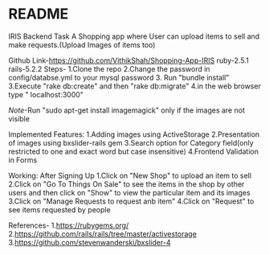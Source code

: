 # README

IRIS Backend Task
A Shopping app where User can upload items to sell and make requests.(Upload Images of items too)
 
 Github Link-https://github.com/VithikShah/Shopping-App-IRIS
 ruby-2.5.1
 rails-5.2.2
 Steps-
 1.Clone the repo
 2.Change the password in config/databse.yml to your mysql password
 3. Run "bundle install"
 3.Execute "rake db:create" and then "rake db:migrate"
 4.in the web browser type " localhost:3000"
 
 *Note*-Run "sudo apt-get install imagemagick" only if the images are not visible
 
 Implemented Features:
 1.Adding images using ActiveStorage
 2.Presentation of images using bxslider-rails gem
 3.Search option for Category field(only restricted to one and exact word but case insensitive)
 4.Frontend Validation in Forms
 
 Working:
 After Signing Up
 1.Click on "New Shop" to upload an item to sell
 2.Click on "Go To Things On Sale" to see the items in the shop by other users and then click on "Show" to view the particular item and its images
 3.Click on "Manage Requests to request anb item"
 4.Click on "Request"  to see items requested by people
 
 References-
 1.https://rubygems.org/
 2.https://github.com/rails/rails/tree/master/activestorage
 3.https://github.com/stevenwanderski/bxslider-4
 
